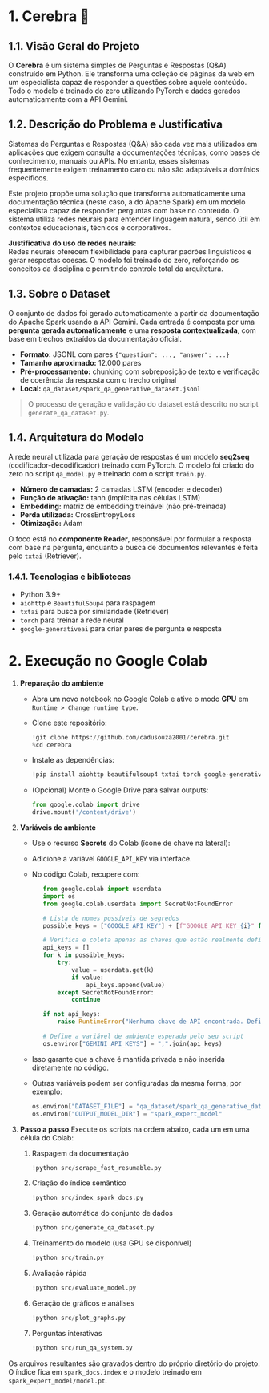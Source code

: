 # 1. Cerebra 🧠

## 1.1. Visão Geral do Projeto

O **Cerebra** é um sistema simples de Perguntas e Respostas (Q&A) construído em Python. Ele transforma uma coleção de páginas da web em um especialista capaz de responder a questões sobre aquele conteúdo. Todo o modelo é treinado do zero utilizando PyTorch e dados gerados automaticamente com a API Gemini.

## 1.2. Descrição do Problema e Justificativa

Sistemas de Perguntas e Respostas (Q&A) são cada vez mais utilizados em aplicações que exigem consulta a documentações técnicas, como bases de conhecimento, manuais ou APIs. No entanto, esses sistemas frequentemente exigem treinamento caro ou não são adaptáveis a domínios específicos.

Este projeto propõe uma solução que transforma automaticamente uma documentação técnica (neste caso, a do Apache Spark) em um modelo especialista capaz de responder perguntas com base no conteúdo. O sistema utiliza redes neurais para entender linguagem natural, sendo útil em contextos educacionais, técnicos e corporativos.

**Justificativa do uso de redes neurais:**  
Redes neurais oferecem flexibilidade para capturar padrões linguísticos e gerar respostas coesas. O modelo foi treinado do zero, reforçando os conceitos da disciplina e permitindo controle total da arquitetura.

## 1.3. Sobre o Dataset

O conjunto de dados foi gerado automaticamente a partir da documentação do Apache Spark usando a API Gemini. Cada entrada é composta por uma **pergunta gerada automaticamente** e uma **resposta contextualizada**, com base em trechos extraídos da documentação oficial.

- **Formato:** JSONL com pares `{"question": ..., "answer": ...}`
- **Tamanho aproximado:** 12.000 pares
- **Pré-processamento:** chunking com sobreposição de texto e verificação de coerência da resposta com o trecho original
- **Local:** `qa_dataset/spark_qa_generative_dataset.jsonl`

> O processo de geração e validação do dataset está descrito no script `generate_qa_dataset.py`.

## 1.4. Arquitetura do Modelo

A rede neural utilizada para geração de respostas é um modelo **seq2seq** (codificador-decodificador) treinado com PyTorch. O modelo foi criado do zero no script `qa_model.py` e treinado com o script `train.py`.

- **Número de camadas:** 2 camadas LSTM (encoder e decoder)
- **Função de ativação:** tanh (implícita nas células LSTM)
- **Embedding:** matriz de embedding treinável (não pré-treinada)
- **Perda utilizada:** CrossEntropyLoss
- **Otimização:** Adam

O foco está no **componente Reader**, responsável por formular a resposta com base na pergunta, enquanto a busca de documentos relevantes é feita pelo `txtai` (Retriever).

### 1.4.1. Tecnologias e bibliotecas

- Python 3.9+
- `aiohttp` e `BeautifulSoup4` para raspagem
- `txtai` para busca por similaridade (Retriever)
- `torch` para treinar a rede neural
- `google-generativeai` para criar pares de pergunta e resposta

# 2. Execução no Google Colab

1. **Preparação do ambiente**

   - Abra um novo notebook no Google Colab e ative o modo **GPU** em `Runtime > Change runtime type`.
   - Clone este repositório:
     ```python
     !git clone https://github.com/cadusouza2001/cerebra.git
     %cd cerebra
     ```
   - Instale as dependências:
     ```python
     !pip install aiohttp beautifulsoup4 txtai torch google-generativeai
     ```
   - (Opcional) Monte o Google Drive para salvar outputs:

     ```python
     from google.colab import drive
     drive.mount('/content/drive')
     ```

2. **Variáveis de ambiente**

   - Use o recurso **Secrets** do Colab (ícone de chave na lateral):
   - Adicione a variável `GOOGLE_API_KEY` via interface.
   - No código Colab, recupere com:

     ```python
        from google.colab import userdata
        import os
        from google.colab.userdata import SecretNotFoundError

        # Lista de nomes possíveis de segredos
        possible_keys = ["GOOGLE_API_KEY"] + [f"GOOGLE_API_KEY_{i}" for i in range(1, 10)]

        # Verifica e coleta apenas as chaves que estão realmente definidas
        api_keys = []
        for k in possible_keys:
            try:
                value = userdata.get(k)
                if value:
                    api_keys.append(value)
            except SecretNotFoundError:
                continue

        if not api_keys:
            raise RuntimeError("Nenhuma chave de API encontrada. Defina pelo menos GOOGLE_API_KEY nos secrets do Colab.")

        # Define a variável de ambiente esperada pelo seu script
        os.environ["GEMINI_API_KEYS"] = ",".join(api_keys)
     ```

   - Isso garante que a chave é mantida privada e não inserida diretamente no código.
   - Outras variáveis podem ser configuradas da mesma forma, por exemplo:
     ```python
     os.environ["DATASET_FILE"] = "qa_dataset/spark_qa_generative_dataset.jsonl"
     os.environ["OUTPUT_MODEL_DIR"] = "spark_expert_model"
     ```

3. **Passo a passo**
   Execute os scripts na ordem abaixo, cada um em uma célula do Colab:
   1. Raspagem da documentação
      ```python
      !python src/scrape_fast_resumable.py
      ```
   2. Criação do índice semântico
      ```python
      !python src/index_spark_docs.py
      ```
   3. Geração automática do conjunto de dados
      ```python
      !python src/generate_qa_dataset.py
      ```
   4. Treinamento do modelo (usa GPU se disponível)
      ```python
      !python src/train.py
      ```
   5. Avaliação rápida
      ```python
      !python src/evaluate_model.py
      ```
   6. Geração de gráficos e análises
      ```python
      !python src/plot_graphs.py
      ```
   7. Perguntas interativas
      ```python
      !python src/run_qa_system.py
      ```

Os arquivos resultantes são gravados dentro do próprio diretório do projeto. O índice fica em `spark_docs.index` e o modelo treinado em `spark_expert_model/model.pt`.
